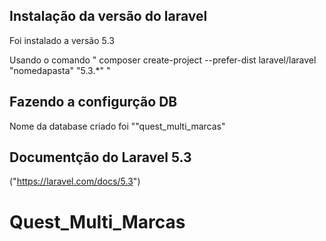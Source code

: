 ## Instalação da versão do laravel
Foi instalado a versão 5.3 

Usando o comando " composer create-project --prefer-dist laravel/laravel "nomedapasta" "5.3.*" "

## Fazendo a configurção DB
Nome da database criado foi ""quest_multi_marcas"


## Documentção do Laravel 5.3
("https://laravel.com/docs/5.3")
# Quest_Multi_Marcas
